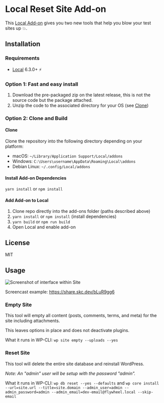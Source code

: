 # Local Reset Site Add-on

This [Local Add-on](https://localwp.com) gives you two new tools that help you blow your test sites up 💥.

## Installation

### Requirements

* [Local](https://localwp.com/) 6.3.0+ ⚡️

### Option 1: Fast and easy install

1. Download the pre-packaged zip on the latest release, this is not the source code but the package attached.
2. Unzip the code to the associated directory for your OS (see [Clone](#clone))

### Option 2: Clone and Build

#### Clone

Clone the repository into the following directory depending on your platform:

-   macOS: `~/Library/Application Support/Local/addons`
-   Windows: `C:\Users\username\AppData\Roaming\Local\addons`
-   Debian Linux: `~/.config/Local/addons`

#### Install Add-on Dependencies

`yarn install` or `npm install`

#### Add Add-on to Local

1. Clone repo directly into the add-ons folder (paths described above)
2. `yarn install` or `npm install` (install dependencies)
2. `yarn build` or `npm run build`
3. Open Local and enable add-on

## License

MIT

## Usage

![Screenshot of interface within Site](screenshot.png)

Screencast example: https://share.skc.dev/bLuR9gg6

### Empty Site

This tool will empty all content (posts, comments, terms, and meta) for the site including attachments.

This leaves options in place and does not deactivate plugins.

What it runs in WP-CLI: `wp site empty --uploads --yes`

### Reset Site

This tool will delete the entire site database and reinstall WordPress.

_Note: An "admin" user will be setup with the password "admin"._

What it runs in WP-CLI: `wp db reset --yes --defaults` and `wp core install --url=site.url --title=site.domain --admin_user=admin --admin_password=admin --admin_email=dev-email@flywheel.local --skip-email`
